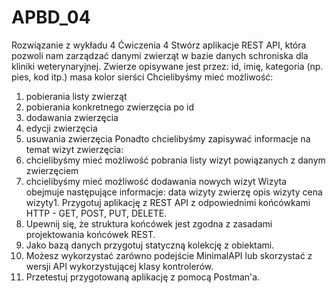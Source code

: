 # APBD_04
Rozwiązanie z wykładu 4
Ćwiczenia 4
Stwórz aplikacje REST API, która pozwoli nam zarządzać danymi zwierząt w
bazie danych schroniska dla kliniki weterynaryjnej.
Zwierze opisywane jest przez:
id,
imię,
kategoria (np. pies, kod itp.)
masa
kolor sierści
Chcielibyśmy mieć możliwość:
1. pobierania listy zwierząt
2. pobierania konkretnego zwierzęcia po id
3. dodawania zwierzęcia
4. edycji zwierzęcia
5. usuwania zwierzęcia
Ponadto chcielibyśmy zapisywać informacje na temat wizyt zwierzęcia:
1. chcielibyśmy mieć możliwość pobrania listy wizyt powiązanych z danym
zwierzęciem
2. chcielibyśmy mieć możliwość dodawania nowych wizyt
Wizyta obejmuje następujące informacje:
data wizyty
zwierzę
opis wizyty
cena wizyty1. Przygotuj aplikację z REST API z odpowiednimi końcówkami HTTP -
GET, POST, PUT, DELETE.
2. Upewnij się, że struktura końcówek jest zgodna z zasadami
projektowania końcówek REST.
3. Jako bazą danych przygotuj statyczną kolekcję z obiektami.
4. Możesz wykorzystać zarówno podejście MinimalAPI lub skorzystać z
wersji API wykorzystującej klasy kontrolerów.
5. Przetestuj przygotowaną aplikację z pomocą Postman'a.
